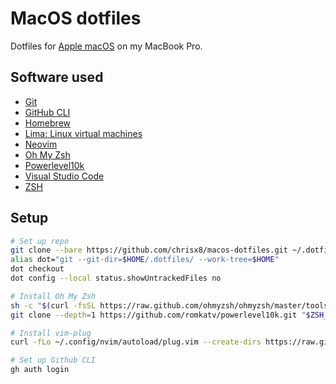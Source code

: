 # MacOS dotfiles

Dotfiles for [Apple macOS](https://www.apple.com/macos/) on my MacBook Pro.

## Software used

- [Git](https://git-scm.com)
- [GitHub CLI](https://github.com/cli/cli)
- [Homebrew](https://brew.sh/)
- [Lima: Linux virtual machines](https://github.com/lima-vm/lima)
- [Neovim](https://neovim.io/)
- [Oh My Zsh](https://github.com/ohmyzsh/ohmyzsh)
- [Powerlevel10k](https://github.com/romkatv/powerlevel10k)
- [Visual Studio Code](https://code.visualstudio.com/)
- [ZSH](http://zsh.sourceforge.net/)

## Setup

```bash
# Set up repo
git clone --bare https://github.com/chrisx8/macos-dotfiles.git ~/.dotfiles
alias dot="git --git-dir=$HOME/.dotfiles/ --work-tree=$HOME"
dot checkout
dot config --local status.showUntrackedFiles no

# Install Oh My Zsh
sh -c "$(curl -fsSL https://raw.github.com/ohmyzsh/ohmyzsh/master/tools/install.sh)"
git clone --depth=1 https://github.com/romkatv/powerlevel10k.git "$ZSH_CUSTOM/themes/powerlevel10k"

# Install vim-plug
curl -fLo ~/.config/nvim/autoload/plug.vim --create-dirs https://raw.githubusercontent.com/junegunn/vim-plug/master/plug.vim

# Set up Github CLI
gh auth login
```
